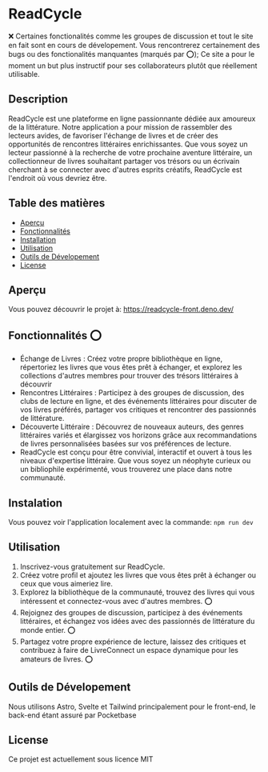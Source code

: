 # ReadCycle

:x: Certaines fonctionalités comme les groupes de discussion et tout le site en fait sont en cours de dévelopement. Vous rencontrerez certainement des bugs ou des fonctionalités manquantes (marqués par :o:); Ce site a pour le moment un but plus instructif pour ses collaborateurs plutôt que réellement utilisable.

## Description

ReadCycle est une plateforme en ligne passionnante dédiée aux amoureux de la littérature. Notre application a pour mission de rassembler des lecteurs avides, de favoriser l'échange de livres et de créer des opportunités de rencontres littéraires enrichissantes. Que vous soyez un lecteur passionné à la recherche de votre prochaine aventure littéraire, un collectionneur de livres souhaitant partager vos trésors ou un écrivain cherchant à se connecter avec d'autres esprits créatifs, ReadCycle est l'endroit où vous devriez être.

## Table des matières

- [Aperçu](#aperçu)
- [Fonctionnalités](#fonctionnalités)
- [Installation](#installation)
- [Utilisation](#utilisation)
- [Outils de Dévelopement](#outils-de-dévelopement)
- [License](#license)

## Aperçu

Vous pouvez découvrir le projet à: https://readcycle-front.deno.dev/

## Fonctionnalités :o:

- Échange de Livres : Créez votre propre bibliothèque en ligne, répertoriez les livres que vous êtes prêt à échanger, et explorez les collections d'autres membres pour trouver des trésors littéraires à découvrir
- Rencontres Littéraires : Participez à des groupes de discussion, des clubs de lecture en ligne, et des événements littéraires pour discuter de vos livres préférés, partager vos critiques et rencontrer des passionnés de littérature.
- Découverte Littéraire : Découvrez de nouveaux auteurs, des genres littéraires variés et élargissez vos horizons grâce aux recommandations de livres personnalisées basées sur vos préférences de lecture.
- ReadCycle est conçu pour être convivial, interactif et ouvert à tous les niveaux d'expertise littéraire. Que vous soyez un néophyte curieux ou un bibliophile expérimenté, vous trouverez une place dans notre communauté.

## Instalation

Vous pouvez voir l'application localement avec la commande: `npm run dev`

## Utilisation

1. Inscrivez-vous gratuitement sur ReadCycle.
2. Créez votre profil et ajoutez les livres que vous êtes prêt à échanger ou ceux que vous aimeriez lire.
3. Explorez la bibliothèque de la communauté, trouvez des livres qui vous intéressent et connectez-vous avec d'autres membres. :o:
4. Rejoignez des groupes de discussion, participez à des événements littéraires, et échangez vos idées avec des passionnés de littérature du monde entier. :o:
5. Partagez votre propre expérience de lecture, laissez des critiques et contribuez à faire de LivreConnect un espace dynamique pour les amateurs de livres. :o:

## Outils de Dévelopement

Nous utilisons Astro, Svelte et Tailwind principalement pour le front-end, le back-end étant assuré par Pocketbase

## License

Ce projet est actuellement sous licence MIT
